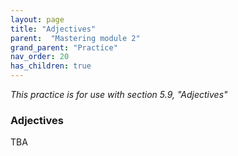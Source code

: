 ```yaml
---
layout: page
title: "Adjectives"
parent:  "Mastering module 2"
grand_parent: "Practice"
nav_order: 20
has_children: true
---
```






*This practice is for use with section 5.9, "Adjectives"*



### Adjectives




TBA